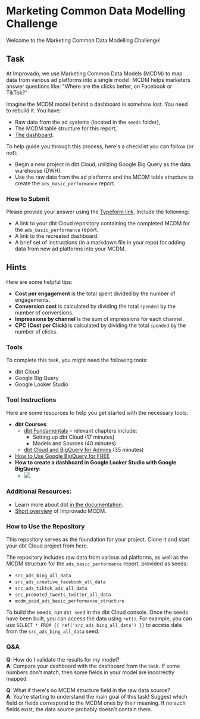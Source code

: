 # Marketing Common Data Modelling Challenge

Welcome to the Marketing Common Data Modelling Challenge!

## Task

At Improvado, we use Marketing Common Data Models (MCDM) to map data from various ad platforms into a single model. MCDM helps marketers answer questions like: "Where are the clicks better, on Facebook or TikTok?"

Imagine the MCDM model behind a dashboard is somehow lost. You need to rebuild it. You have:
- Raw data from the ad systems (located in the `seeds` folder),
- The MCDM table structure for this report,
- [The dashboard](https://lookerstudio.google.com/reporting/fa668749-b82f-41a8-a12e-f7d9c0733b57/page/tEnnC).

To help guide you through this process, here's a checklist you can follow (or not):
- Begin a new project in dbt Cloud, utilizing Google Big Query as the data warehouse (DWH).
- Use the raw data from the ad platforms and the MCDM table structure to create the `ads_basic_performance` report.

### How to Submit

Please provide your answer using the [Typeform link](https://improvado.typeform.com/to/efqlu4kP). Include the following:
- A link to your dbt Cloud repository containing the completed MCDM for the `ads_basic_performance` report.
- A link to the recreated dashboard.
- A brief set of instructions (in a markdown file in your repo) for adding data from new ad platforms into your MCDM.

## Hints

Here are some helpful tips:
- **Cost per engagement** is the total spent divided by the number of engagements.
- **Conversion cost** is calculated by dividing the total `spended` by the number of conversions.
- **Impressions by channel** is the sum of impressions for each channel.
- **CPC (Cost per Click)** is calculated by dividing the total `spended` by the number of clicks.

### Tools

To complete this task, you might need the following tools:
- dbt Cloud
- Google Big Query
- Google Looker Studio

### Tool Instructions

Here are some resources to help you get started with the necessary tools:
- **dbt Courses**:
    - [dbt Fundamentals](https://courses.getdbt.com/courses/fundamentals) – relevant chapters include:
        - Setting up dbt Cloud (17 minutes)
        - Models and Sources (40 minutes)
    - [dbt Cloud and BigQuery for Admins](https://courses.getdbt.com/courses/dbt-cloud-and-bigquery-for-admins) (35 minutes)
- [How to Use Google BigQuery for FREE](https://levelup.gitconnected.com/how-to-use-google-bigquery-for-free-9c2a65e3a78c#)
- **How to create a dashboard in Google Looker Studio with Google BigQuery**:
    - ![](https://github.com/technomonah/dbt_mcdm_challenge/blob/main/how_to_export_gbq_to_looker.gif)

### Additional Resources:

- Learn more about dbt [in the documentation](https://docs.getdbt.com/docs/introduction).
- [Short overview](https://improvado.io/products/mcdm) of Improvado MCDM.

### How to Use the Repository

This repository serves as the foundation for your project. Clone it and start your dbt Cloud project from here.

The repository includes raw data from various ad platforms, as well as the MCDM structure for the `ads_basic_performance` report, provided as seeds:

- `src_ads_bing_all_data`
- `src_ads_creative_facebook_all_data`
- `src_ads_tiktok_ads_all_data`
- `src_promoted_tweets_twitter_all_data`
- `mcdm_paid_ads_basic_performance_structure`

To build the seeds, run `dbt seed` in the dbt Cloud console. Once the seeds have been built, you can access the data using `ref()`. For example, you can use `SELECT * FROM {{ ref('src_ads_bing_all_data') }}` to access data from the `src_ads_bing_all_data` seed.

### Q&A

**Q**: How do I validate the results for my model?  
**A**: Compare your dashboard with the dashboard from the task. If some numbers don't match, then some fields in your model are incorrectly mapped.

**Q**: What if there's no MCDM structure field in the raw data source?  
**A**: You're starting to understand the main goal of this task! Suggest which field or fields correspond to the MCDM ones by their meaning. If no such fields exist, the data source probably doesn't contain them.
